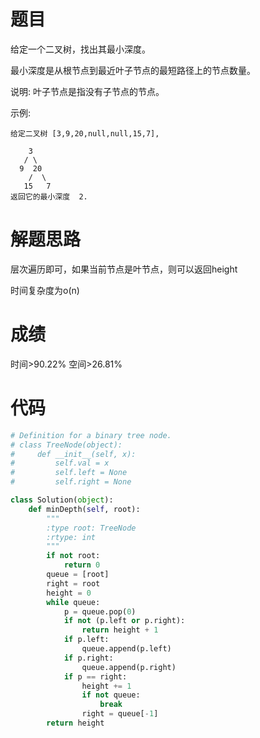 # 题目
给定一个二叉树，找出其最小深度。

最小深度是从根节点到最近叶子节点的最短路径上的节点数量。

说明: 叶子节点是指没有子节点的节点。

示例:

    给定二叉树 [3,9,20,null,null,15,7],
    
        3
       / \
      9  20
        /  \
       15   7
    返回它的最小深度  2.

# 解题思路
层次遍历即可，如果当前节点是叶节点，则可以返回height

时间复杂度为o(n)
# 成绩
时间>90.22%
空间>26.81%
# 代码
```python
# Definition for a binary tree node.
# class TreeNode(object):
#     def __init__(self, x):
#         self.val = x
#         self.left = None
#         self.right = None

class Solution(object):
    def minDepth(self, root):
        """
        :type root: TreeNode
        :rtype: int
        """
        if not root:
            return 0
        queue = [root]
        right = root
        height = 0
        while queue:
            p = queue.pop(0)
            if not (p.left or p.right):
                return height + 1
            if p.left:
                queue.append(p.left)
            if p.right:
                queue.append(p.right)
            if p == right:
                height += 1
                if not queue:
                    break
                right = queue[-1]
        return height
```